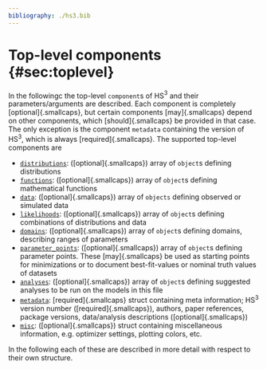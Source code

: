 ```yaml
---
bibliography: ./hs3.bib
---
```



# Top-level components {#sec:toplevel} 
In the followingc the top-level `component`s of HS$^3$ and their parameters/arguments are described. Each component is completely [optional]{.smallcaps}, but certain components [may]{.smallcaps} depend on other components, which [should]{.smallcaps} be provided in that case. The only exception is the component `metadata` containing the version of HS$^3$, which is always [required]{.smallcaps}. The supported top-level components are 

-   [`distributions`](#sec:distributions): ([optional]{.smallcaps}) array of `object`s defining distributions 
-   [`functions`](#sec:functions): ([optional]{.smallcaps}) array of `object`s defining mathematical functions 
-   [`data`](#sec:data): ([optional]{.smallcaps}) array of `objects` defining observed or simulated data 
-   [`likelihoods`](#sec:likelihoods): ([optional]{.smallcaps}) array of `object`s defining combinations of distributions and data 
-   [`domains`](#sec:domains): ([optional]{.smallcaps}) array of `object`s defining domains, describing ranges of parameters 
-   [`parameter_points`](#sec:parameterpoints): ([optional]{.smallcaps}) array of `object`s defining parameter points. These [may]{.smallcaps} be used as starting points for minimizations or to document best-fit-values or nominal truth values of datasets 
-   [`analyses`](#sec:analyses): ([optional]{.smallcaps}) array of `object`s defining suggested analyses to be run on the models in this file 
-   [`metadata`](#sec:metadata): [required]{.smallcaps} struct containing meta information; HS$^3$ version number ([required]{.smallcaps}), authors, paper references, package versions, data/analysis descriptions ([optional]{.smallcaps}) 
-   [`misc`](#sec:misc): ([optional]{.smallcaps}) struct containing miscellaneous information, e.g. optimizer settings, plotting colors, etc. 

In the following each of these are described in more detail with respect to their own structure. 
